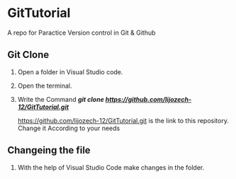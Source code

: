 # GitTutorial
A repo for Paractice Version control in Git &amp; Github

## Git Clone

1. Open a folder in Visual Studio code.
2. Open the terminal.
3. Write the Command **_git clone https://github.com/lijozech-12/GitTutorial.git_**

    https://github.com/lijozech-12/GitTutorial.git is the link to this repository. Change it According to your needs

## Changeing the file

1. With the help of Visual Studio Code make changes in the folder.

## 